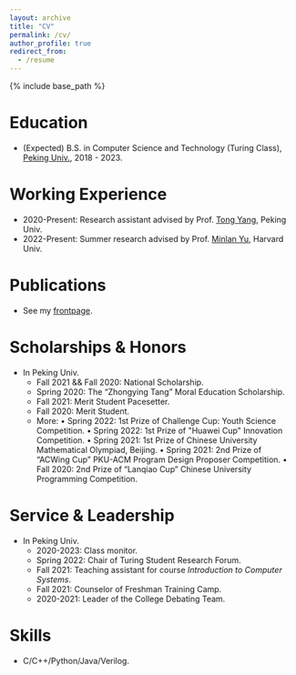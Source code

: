 ```yaml
---
layout: archive
title: "CV"
permalink: /cv/
author_profile: true
redirect_from:
  - /resume
---
```


{% include base_path %}

Education
======
* (Expected) B.S. in Computer Science and Technology (Turing Class), [Peking Univ.](https://english.pku.edu.cn/), 2018 - 2023. 

Working Experience
======
* 2020-Present: Research assistant advised by Prof. [Tong Yang](https://yangtonghome.github.io/), Peking Univ.
* 2022-Present: Summer research advised by Prof. [Minlan Yu](http://minlanyu.seas.harvard.edu/), Harvard Univ.

Publications
======
* See my [frontpage](https://lihy0529.github.io/).

Scholarships & Honors
======
* In Peking Univ.
  * Fall 2021 && Fall 2020: National Scholarship.
  *	Spring 2020: The “Zhongying Tang” Moral Education Scholarship.
  * Fall 2021: Merit Student Pacesetter.
  * Fall 2020: Merit Student.
  * More: $\bullet$ Spring 2022: 1st Prize of Challenge Cup: Youth Science Competition. $\bullet$ Spring 2022: 1st Prize of "Huawei Cup" Innovation Competition. $\bullet$ Spring 2021: 1st Prize of Chinese University Mathematical Olympiad, Beijing. $\bullet$ Spring 2021: 2nd Prize of “ACWing Cup” PKU-ACM Program Design Proposer Competition. $\bullet$ Fall 2020: 2nd Prize of “Lanqiao Cup” Chinese University Programming Competition.	

Service & Leadership
======
* In Peking Univ.
  * 2020-2023: Class monitor.
  * Spring 2022: Chair of Turing Student Research Forum.
  * Fall 2021: Teaching assistant for course *Introduction to Computer Systems*.
  * Fall 2021: Counselor of Freshman Training Camp.
  * 2020-2021: Leader of the College Debating Team.
  
Skills
======
* C/C++/Python/Java/Verilog.
